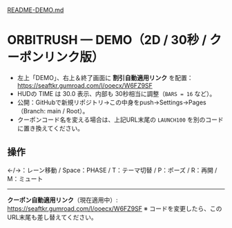 [README-DEMO.md](https://github.com/user-attachments/files/21955296/README-DEMO.md)
# ORBITRUSH — DEMO（2D / 30秒 / クーポンリンク版）

- 左上「DEMO」、右上＆終了画面に **割引自動適用リンク** を配置：  
  https://seaftkr.gumroad.com/l/ooecx/W6FZ9SF
- HUDの TIME は 30.0 表示、内部も 30秒相当に調整（`BARS = 16` など）。
- 公開：GitHubで新規リポジトリ→この中身をpush→Settings→Pages（Branch: main / Root）。
- クーポンコード名を変える場合は、上記URL末尾の `LAUNCH100` を別のコードに置き換えてください。

## 操作
←/→：レーン移動 / Space：PHASE / T：テーマ切替 / P：ポーズ / R：再開 / M：ミュート

---
**クーポン自動適用リンク**（現在適用中）: https://seaftkr.gumroad.com/l/ooecx/W6FZ9SF
※ コードを変更したら、このURL末尾も差し替えてください。
